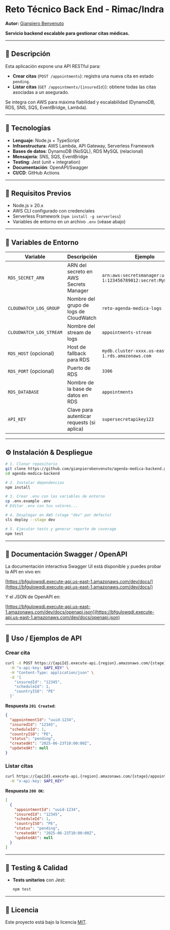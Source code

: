 # Reto Técnico Back End - Rimac/Indra

**Autor:** [Gianpiero Benvenuto](https://github.com/gianpierobenvenuto)

**Servicio backend escalable para gestionar citas médicas.**

---

## 🚀 Descripción

Esta aplicación expone una API RESTful para:

- **Crear citas** (`POST /appointments`): registra una nueva cita en estado `pending`.
- **Listar citas** (`GET /appointments/{insuredId}`): obtiene todas las citas asociadas a un asegurado.

Se integra con AWS para máxima fiabilidad y escalabilidad (DynamoDB, RDS, SNS, SQS, EventBridge, Lambda).

---

## 🧰 Tecnologías

- **Lenguaje**: Node.js + TypeScript
- **Infraestructura**: AWS Lambda, API Gateway, Serverless Framework
- **Bases de datos**: DynamoDB (NoSQL), RDS MySQL (relacional)
- **Mensajería**: SNS, SQS, EventBridge
- **Testing**: Jest (unit + integration)
- **Documentación**: OpenAPI/Swagger
- **CI/CD**: GitHub Actions

---

## 🔧 Requisitos Previos

- Node.js ≥ 20.x
- AWS CLI configurado con credenciales
- Serverless Framework (`npm install -g serverless`)
- Variables de entorno en un archivo `.env` (véase abajo)

---

## 🔑 Variables de Entorno

| Variable                | Descripción                                | Ejemplo                                                            |
| ----------------------- | ------------------------------------------ | ------------------------------------------------------------------ |
| `RDS_SECRET_ARN`        | ARN del secreto en AWS Secrets Manager     | `arn:aws:secretsmanager:us-east-1:123456789012:secret:MyRdsSecret` |
| `CLOUDWATCH_LOG_GROUP`  | Nombre del grupo de logs de CloudWatch     | `reto-agenda-medica-logs`                                          |
| `CLOUDWATCH_LOG_STREAM` | Nombre del stream de logs                  | `appointments-stream`                                              |
| `RDS_HOST` (opcional)   | Host de fallback para RDS                  | `mydb.cluster-xxxx.us-east-1.rds.amazonaws.com`                    |
| `RDS_PORT` (opcional)   | Puerto de RDS                              | `3306`                                                             |
| `RDS_DATABASE`          | Nombre de la base de datos en RDS          | `appointments`                                                     |
| `API_KEY`               | Clave para autenticar requests (si aplica) | `supersecretapikey123`                                             |

---

## ⚙️ Instalación & Despliegue

```bash
# 1. Clonar repositorio
git clone https://github.com/gianpierobenvenuto/agenda-medica-backend.git
cd agenda-medica-backend

# 2. Instalar dependencias
npm install

# 3. Crear .env con las variables de entorno
cp .env.example .env
# Editar .env con tus valores...

# 4. Desplegar en AWS (stage "dev" por defecto)
sls deploy --stage dev

# 5. Ejecutar tests y generar reporte de coverage
npm test
```

---

## 📄 Documentación Swagger / OpenAPI

La documentación interactiva Swagger UI está disponible y puedes probar la API en vivo en:

[https://bfgulowqdi.execute-api.us-east-1.amazonaws.com/dev/docs/](https://bfgulowqdi.execute-api.us-east-1.amazonaws.com/dev/docs/)

Y el JSON de OpenAPI en:

[https://bfgulowqdi.execute-api.us-east-1.amazonaws.com/dev/docs/openapi.json](https://bfgulowqdi.execute-api.us-east-1.amazonaws.com/dev/docs/openapi.json)

---

## 📖 Uso / Ejemplos de API

### Crear cita

```bash
curl -X POST https://{apiId}.execute-api.{region}.amazonaws.com/{stage}/appointments \
  -H "x-api-key: $API_KEY" \
  -H "Content-Type: application/json" \
  -d '{
    "insuredId": "12345",
    "scheduleId": 1,
    "countryISO": "PE"
  }'
```

**Respuesta `201 Created`:**

```json
{
  "appointmentId": "uuid-1234",
  "insuredId": "12345",
  "scheduleId": 1,
  "countryISO": "PE",
  "status": "pending",
  "createdAt": "2025-06-23T10:00:00Z",
  "updatedAt": null
}
```

### Listar citas

```bash
curl https://{apiId}.execute-api.{region}.amazonaws.com/{stage}/appointments/12345 \
  -H "x-api-key: $API_KEY"
```

**Respuesta `200 OK`:**

```json
[
  {
    "appointmentId": "uuid-1234",
    "insuredId": "12345",
    "scheduleId": 1,
    "countryISO": "PE",
    "status": "pending",
    "createdAt": "2025-06-23T10:00:00Z",
    "updatedAt": null
  }
]
```

---

## 🧪 Testing & Calidad

- **Tests unitarios** con Jest:

  ```bash
  npm test
  ```

---

## 📄 Licencia

Este proyecto está bajo la licencia [MIT](https://opensource.org/licenses/MIT).
